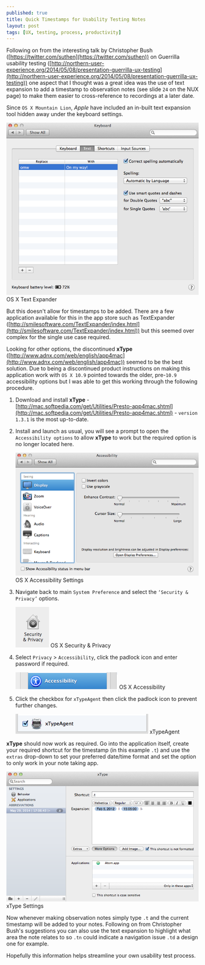 ```yaml
---
published: true
title: Quick Timestamps for Usability Testing Notes
layout: post
tags: [UX, testing, process, productivity]
---
```

Following on from the interesting talk by Christopher Bush ([https://twitter.com/suthen](https://twitter.com/suthen)) on Guerrilla usability testing ([http://northern-user-experience.org/2014/05/08/presentation-guerrilla-ux-testing](http://northern-user-experience.org/2014/05/08/presentation-guerrilla-ux-testing)) one aspect that I thought was a great idea was the use of text expansion to add a timestamp to observation notes (see slide `24` on the NUX page) to make them easier to cross-reference to recordings at a later date.

Since `OS X Mountain Lion`, _Apple_ have included an in-built text expansion tool hidden away under the keyboard settings.
 
![OS X Text Expander](https://raw.githubusercontent.com/whitingx/whitingx.github.io/master/_posts/images/osx-text-expander.png "OS X Text Expander")
<span class="blog-image-caption">OS X Text Expander</span>

But this doesn't allow for timestamps to be added. There are a few application available for this in the app store such as TextExpander ([http://smilesoftware.com/TextExpander/index.html](http://smilesoftware.com/TextExpander/index.html)) but this seemed over complex for the single use case required.

 Looking for other options, the discontinued **xType** ([http://www.adnx.com/web/english/app4mac](http://www.adnx.com/web/english/app4mac)) seemed to be the best solution. Due to being a discontinued product instructions on making this application work with `OS X 10.9` pointed towards the older, pre-`10.9` accessibility options but I was able to get this working through the following procedure.

1. Download and install **xType** - [http://mac.softpedia.com/get/Utilities/Presto-app4mac.shtml](http://mac.softpedia.com/get/Utilities/Presto-app4mac.shtml) - `version 1.3.1` is the most up-to-date.
2. Install and launch as usual, you will see a prompt to open the `Accessibility options` to allow **xType** to work but the required option is no longer located here.

    ![OS X Accessibility Settings](https://raw.githubusercontent.com/whitingx/whitingx.github.io/master/_posts/images/osx-a11y-settings.png "OS X Accessibility Settings")
<span class="blog-image-caption">OS X Accessibility Settings</span>

3. Navigate back to main `System Preference` and select the `‘Security & Privacy’` options.

    ![OS X Security & Privacy](https://raw.githubusercontent.com/whitingx/whitingx.github.io/master/_posts/images/osx-security-privacy.png "OS X Security & Privacy")
<span class="blog-image-caption">OS X Security & Privacy</span>

4. Select `Privacy` > `Accessibility`, click the padlock icon and enter password if required.

    ![OS X Accessibility](https://raw.githubusercontent.com/whitingx/whitingx.github.io/master/_posts/images/osx-a11y.png "OS X Accessibility")
<span class="blog-image-caption">OS X Accessibility</span>

5. Click the checkbox for `xTypeAgent` then click the padlock icon to prevent further changes.

    ![xTypeAgent](https://raw.githubusercontent.com/whitingx/whitingx.github.io/master/_posts/images/xtype-agent.png "xTypeAgent")
<span class="blog-image-caption">xTypeAgent</span>

**xType** should now work as required. Go into the application itself, create your required shortcut for the timestamp (in this example `.t`) and use the `extras` drop-down to set your preferred date/time format and set the option to only work in your note taking app.

![xType Settings](https://raw.githubusercontent.com/whitingx/whitingx.github.io/master/_posts/images/xtype-settings.png "xType Setings")
<span class="blog-image-caption">xType Settings</span>

Now whenever making observation notes simply type `.t` and the current timestamp will be added to your notes. Following on from Christopher Bush's suggestions you can also use the text expansion to highlight what area the note relates to so `.tn` could indicate a navigation issue `.td` a design one for example.

 Hopefully this information helps streamline your own usability test process.
